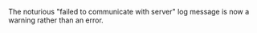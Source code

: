 The noturious "failed to communicate with server" log message is now a warning rather than an error.

